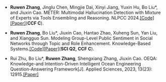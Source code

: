 - **Ruwen Zhang**, Jinglu Chen, Mingjie Dai, Xinyi Jiang, Yuxin Hu, Bo Liu*, and Jiuxin Cao. METER: Multimodal Hallucination Detection with Mixture of Experts via Tools Ensembling and Reasoning. NLPCC 2024.[[Code]](https://github.com/lambdarw/METER)[[Paper]](https://link.springer.com/chapter/10.1007/978-981-97-9443-0_24)(**CCF C**). 

- **Ruwen Zhang**, Bo Liu*, Jiuxin Cao, Hantao Zhao, Xuheng Sun, Yan Liu, and Xiangguo Sun. Modeling Group-Level Public Sentiment in Social Networks through Topic and Role Enhancement. Knowledge-Based Systems.[[Code]](https://github.com/lambdarw/TwiCOVID19)[[Paper]](https://www.sciencedirect.com/science/article/pii/S0950705124012280)(**SCI Q2, CCF C**).

- Rui Zhu, Bo Liu*, **Ruwen Zhang**, Shengxiang Zhang, Jiuxin Cao. OEQA: Knowledge-and Intention-Driven Intelligent Ocean Engineering Question-Answering Framework[J]. Applied Sciences, 2023, 13(23): 12915.[[Paper]](https://www.mdpi.com/2076-3417/13/23/12915)
